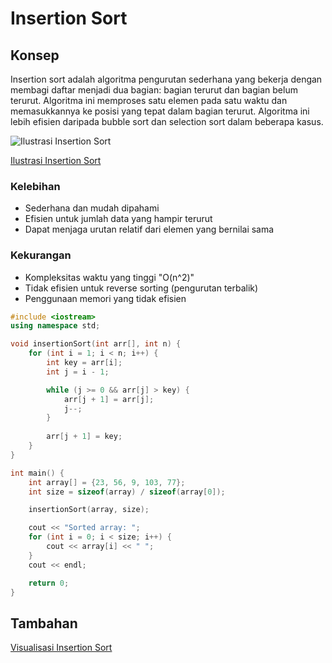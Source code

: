 # Insertion Sort

## Konsep
Insertion sort adalah algoritma pengurutan sederhana yang bekerja dengan membagi daftar menjadi dua bagian: bagian terurut dan bagian belum terurut. Algoritma ini memproses satu elemen pada satu waktu dan memasukkannya ke posisi yang tepat dalam bagian terurut. Algoritma ini lebih efisien daripada bubble sort dan selection sort dalam beberapa kasus.

![Ilustrasi Insertion Sort](https://github.com/Alfurqon02/Praktikum-SDA-2023/blob/main/Bab8-Sorting/img/insertionsort.jpg)

[Ilustrasi Insertion Sort](https://visualgo.net/en/sorting)

### Kelebihan
- Sederhana dan mudah dipahami
- Efisien untuk jumlah data yang hampir terurut
- Dapat menjaga urutan relatif dari elemen yang bernilai sama

### Kekurangan
- Kompleksitas waktu yang tinggi "O(n^2)"
- Tidak efisien untuk reverse sorting (pengurutan terbalik)
- Penggunaan memori yang tidak efisien

```cpp
#include <iostream>
using namespace std;

void insertionSort(int arr[], int n) {
    for (int i = 1; i < n; i++) {
        int key = arr[i];
        int j = i - 1;

        while (j >= 0 && arr[j] > key) {
            arr[j + 1] = arr[j];
            j--;
        }
        
        arr[j + 1] = key;
    }
}

int main() {
    int array[] = {23, 56, 9, 103, 77};
    int size = sizeof(array) / sizeof(array[0]);

    insertionSort(array, size);

    cout << "Sorted array: ";
    for (int i = 0; i < size; i++) {
        cout << array[i] << " ";
    }
    cout << endl;

    return 0;
}

```

## Tambahan
[Visualisasi Insertion Sort](https://www.hackerearth.com/practice/algorithms/sorting/insertion-sort/visualize/)
